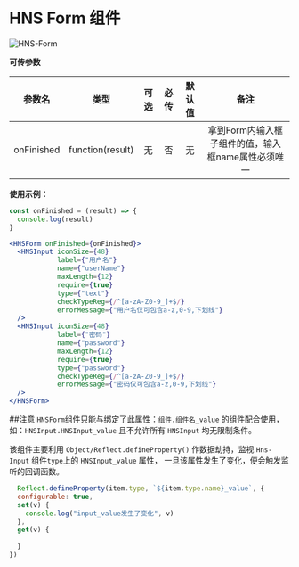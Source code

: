# HNS Form 组件


<img src="https://img.shields.io/badge/HNS--Form-v1.0-ff6987" alt="HNS-Form">

**可传参数**

|    参数名     |        类型        | 可选  | 必传  | 默认值 |              备注               |
|:----------:|:----------------:|:---:|:---:|:---:|:-----------------------------:|
| onFinished | function(result) |  无  |  否  |  无  | 拿到Form内输入框子组件的值，输入框name属性必须唯一 |

**使用示例：**

```jsx
const onFinished = (result) => {
  console.log(result)
}

<HNSForm onFinished={onFinished}>
  <HNSInput iconSize={48}
            label={"用户名"}
            name={"userName"}
            maxLength={12}
            require={true}
            type={"text"}
            checkTypeReg={/^[a-zA-Z0-9_]+$/}
            errorMessage={"用户名仅可包含a-z,0-9,下划线"}
  />
  <HNSInput iconSize={48}
            label={"密码"}
            name={"password"}
            maxLength={12}
            require={true}
            type={"password"}
            checkTypeReg={/^[a-zA-Z0-9_]+$/}
            errorMessage={"密码仅可包含a-z,0-9,下划线"}
  />
</HNSForm>
```
##注意
`HNSForm`组件只能与绑定了此属性：`组件.组件名_value` 的组件配合使用，如：`HNSInput.HNSInput_value` 且不允许所有 `HNSInput` 均无限制条件。

该组件主要利用 `Object/Reflect.defineProperty()` 作数据劫持，监视 `Hns-Input` 组件`type`上的 `HNSInput_value` 属性， 一旦该属性发生了变化，便会触发监听的回调函数。

```jsx
  Reflect.defineProperty(item.type, `${item.type.name}_value`, {
  configurable: true,
  set(v) {
    console.log("input_value发生了变化", v)
  },
  get(v) {
    
  }
})
```
